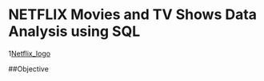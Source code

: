 # NETFLIX Movies and TV Shows Data Analysis using SQL

1[Netflix_logo](https://github.com/amrita312pandit/netflix_sql_project-/blob/main/LOGO.png)

##Objective
